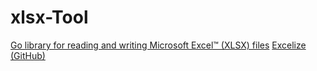 # xlsx-Tool


[Go library for reading and writing Microsoft Excel™ (XLSX) files](https://xuri.medium.com/golang-library-for-reading-and-writing-microsoft-excel-xlsx-files-a4a63796c98a)
[Excelize (GitHub)](https://github.com/qax-os/excelize)
